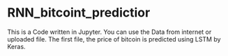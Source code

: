 # RNN_bitcoint_predictior

This is a Code written in Jupyter. You can use the Data from internet or uploaded file. The first file, the price of bitcoin is predicted using LSTM by Keras. 
